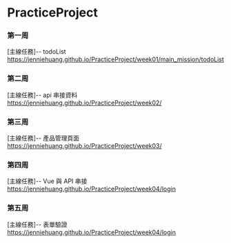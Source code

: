 # PracticeProject

### 第一周

[主線任務]-- todoList 
https://jenniehuang.github.io/PracticeProject/week01/main_mission/todoList

### 第二周

[主線任務]-- api 串接資料
https://jenniehuang.github.io/PracticeProject/week02/

### 第三周

[主線任務]-- 產品管理頁面
https://jenniehuang.github.io/PracticeProject/week03/

### 第四周

[主線任務]-- Vue 與 API 串接
https://jenniehuang.github.io/PracticeProject/week04/login

### 第五周

[主線任務]-- 表單驗證
https://jenniehuang.github.io/PracticeProject/week04/login

